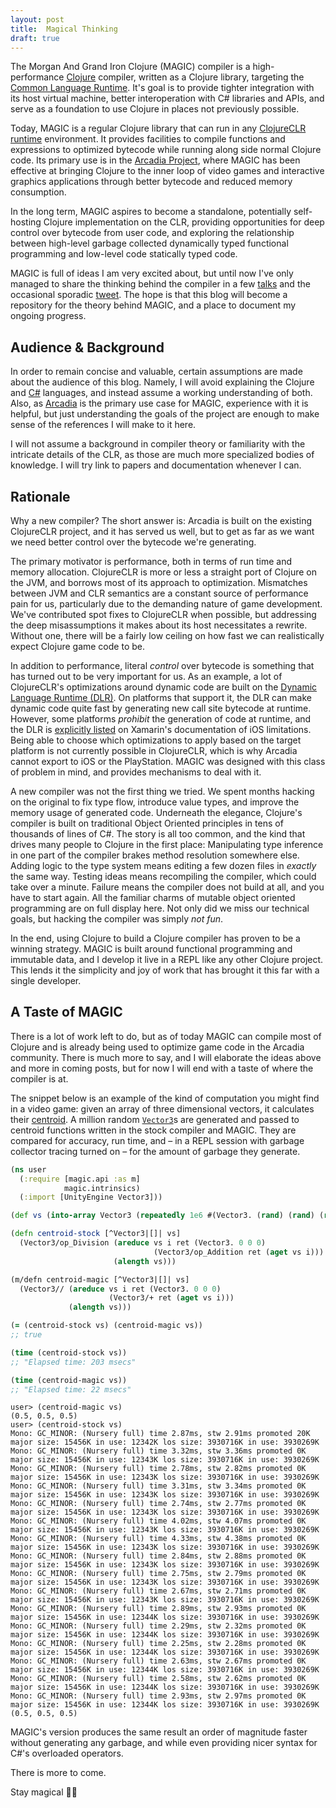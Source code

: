 ```yaml
---
layout: post
title:  Magical Thinking
draft: true
---
```


The Morgan And Grand Iron Clojure (MAGIC) compiler is a high-performance [Clojure][clojure] compiler, written as a Clojure library, targeting the [Common Language Runtime][clr].
It's goal is to provide tighter integration with its host virtual machine, better interoperation with C# libraries and APIs, and serve as a foundation to use Clojure in places not previously possible.

Today, MAGIC is a regular Clojure library that can run in any [ClojureCLR runtime][clojureclr] environment.
It provides facilities to compile functions and expressions to optimized bytecode while running along side normal Clojure code.
Its primary use is in the [Arcadia Project][arcadia], where MAGIC has been effective at bringing Clojure to the inner loop of video games and interactive graphics applications through better bytecode and reduced memory consumption.

In the long term, MAGIC aspires to become a standalone, potentially self-hosting Clojure implementation on the CLR, providing opportunities for deep control over bytecode from user code, and exploring the relationship between high-level garbage collected dynamically typed functional programming and low-level code statically typed code.

MAGIC is full of ideas I am very excited about, but until now I've only managed to share the thinking behind the compiler in a few [talks][clojurewest] and the occasional sporadic [tweet].
The hope is that this blog will become a repository for the theory behind MAGIC, and a place to document my ongoing progress.

## Audience & Background
In order to remain concise and valuable, certain assumptions are made about the audience of this blog.
Namely, I will avoid explaining the Clojure and [C#][cs] languages, and instead assume a working understanding of both.
Also, as [Arcadia][arcadia] is the primary use case for MAGIC, experience with it is helpful, but just understanding the goals of the project are enough to make sense of the references I will make to it here.

I will not assume a background in compiler theory or familiarity with the intricate details of the CLR, as those are much more specialized bodies of knowledge.
I will try link to papers and documentation whenever I can.

## Rationale
Why a new compiler?
The short answer is: Arcadia is built on the existing ClojureCLR project, and it has served us well, but to get as far as we want we need better control over the bytecode we're generating.

The primary motivator is performance, both in terms of run time and memory allocation.
ClojureCLR is more or less a straight port of Clojure on the JVM, and borrows most of its approach to optimization.
Mismatches between JVM and CLR semantics are a constant source of performance pain for us, particularly due to the demanding nature of game development.
We've contributed spot fixes to ClojureCLR when possible, but addressing the deep misassumptions it makes about its host necessitates a rewrite.
Without one, there will be a fairly low ceiling on how fast we can realistically expect Clojure game code to be.

In addition to performance, literal *control* over bytecode is something that has turned out to be very important for us.
As an example, a lot of ClojureCLR's optimizations around dynamic code are built on the [Dynamic Language Runtime (DLR)][dlr].
On platforms that support it, the DLR can make dynamic code quite fast by generating new call site bytecode at runtime.
However, some platforms *prohibit* the generation of code at runtime, and the DLR is [explicitly listed][nodlr] on Xamarin's documentation of iOS limitations.
Being able to choose which optimizations to apply based on the target platform is not currently possible in ClojureCLR, which is why Arcadia cannot export to iOS or the PlayStation.
MAGIC was designed with this class of problem in mind, and provides mechanisms to deal with it.

A new compiler was not the first thing we tried.
We spent months hacking on the original to fix type flow, introduce value types, and improve the memory usage of generated code.
Underneath the elegance, Clojure's compiler is built on traditional Object Oriented principles in tens of thousands of lines of C#.
The story is all too common, and the kind that drives many people to Clojure in the first place:
Manipulating type inference in one part of the compiler brakes method resolution somewhere else.
Adding logic to the type system means editing a few dozen files in *exactly* the same way.
Testing ideas means recompiling the compiler, which could take over a minute.
Failure means the compiler does not build at all, and you have to start again.
All the familiar charms of mutable object oriented programming are on full display here.
Not only did we miss our technical goals, but hacking the compiler was simply *not fun*.

In the end, using Clojure to build a Clojure compiler has proven to be a winning strategy.
MAGIC is built around functional programming and immutable data, and I develop it live in a REPL like any other Clojure project.
This lends it the simplicity and joy of work that has brought it this far with a single developer.

## A Taste of MAGIC
There is a lot of work left to do, but as of today MAGIC can compile most of Clojure and is already being used to optimize game code in the Arcadia community.
There is much more to say, and I will elaborate the ideas above and more in coming posts, but for now I will end with a taste of where the compiler is at.

The snippet below is an example of the kind of computation you might find in a video game: given an array of three dimensional vectors, it calculates their [centroid][centroid]. A million random [`Vector3`][v3]s are generated and passed to centroid functions written in the stock compiler and MAGIC. They are compared for accuracy, run time, and – in a REPL session with garbage collector tracing turned on – for the amount of garbage they generate.

```clojure
(ns user
  (:require [magic.api :as m]
            magic.intrinsics)
  (:import [UnityEngine Vector3]))

(def vs (into-array Vector3 (repeatedly 1e6 #(Vector3. (rand) (rand) (rand)))))

(defn centroid-stock [^Vector3|[]| vs]
  (Vector3/op_Division (areduce vs i ret (Vector3. 0 0 0)
                                (Vector3/op_Addition ret (aget vs i)))
                       (alength vs)))

(m/defn centroid-magic [^Vector3|[]| vs]
  (Vector3// (areduce vs i ret (Vector3. 0 0 0)
                      (Vector3/+ ret (aget vs i)))
             (alength vs)))

(= (centroid-stock vs) (centroid-magic vs))
;; true

(time (centroid-stock vs))
;; "Elapsed time: 203 msecs"

(time (centroid-magic vs))
;; "Elapsed time: 22 msecs"
```

```
user> (centroid-magic vs)
(0.5, 0.5, 0.5)
user> (centroid-stock vs)
Mono: GC_MINOR: (Nursery full) time 2.87ms, stw 2.91ms promoted 20K major size: 15456K in use: 12342K los size: 3930716K in use: 3930269K
Mono: GC_MINOR: (Nursery full) time 3.32ms, stw 3.36ms promoted 0K major size: 15456K in use: 12343K los size: 3930716K in use: 3930269K
Mono: GC_MINOR: (Nursery full) time 2.78ms, stw 2.82ms promoted 0K major size: 15456K in use: 12343K los size: 3930716K in use: 3930269K
Mono: GC_MINOR: (Nursery full) time 3.31ms, stw 3.34ms promoted 0K major size: 15456K in use: 12343K los size: 3930716K in use: 3930269K
Mono: GC_MINOR: (Nursery full) time 2.74ms, stw 2.77ms promoted 0K major size: 15456K in use: 12343K los size: 3930716K in use: 3930269K
Mono: GC_MINOR: (Nursery full) time 4.02ms, stw 4.07ms promoted 0K major size: 15456K in use: 12343K los size: 3930716K in use: 3930269K
Mono: GC_MINOR: (Nursery full) time 4.33ms, stw 4.38ms promoted 0K major size: 15456K in use: 12343K los size: 3930716K in use: 3930269K
Mono: GC_MINOR: (Nursery full) time 2.84ms, stw 2.88ms promoted 0K major size: 15456K in use: 12343K los size: 3930716K in use: 3930269K
Mono: GC_MINOR: (Nursery full) time 2.75ms, stw 2.79ms promoted 0K major size: 15456K in use: 12343K los size: 3930716K in use: 3930269K
Mono: GC_MINOR: (Nursery full) time 2.67ms, stw 2.71ms promoted 0K major size: 15456K in use: 12343K los size: 3930716K in use: 3930269K
Mono: GC_MINOR: (Nursery full) time 2.89ms, stw 2.93ms promoted 0K major size: 15456K in use: 12344K los size: 3930716K in use: 3930269K
Mono: GC_MINOR: (Nursery full) time 2.29ms, stw 2.32ms promoted 0K major size: 15456K in use: 12344K los size: 3930716K in use: 3930269K
Mono: GC_MINOR: (Nursery full) time 2.25ms, stw 2.28ms promoted 0K major size: 15456K in use: 12344K los size: 3930716K in use: 3930269K
Mono: GC_MINOR: (Nursery full) time 2.63ms, stw 2.67ms promoted 0K major size: 15456K in use: 12344K los size: 3930716K in use: 3930269K
Mono: GC_MINOR: (Nursery full) time 2.58ms, stw 2.62ms promoted 0K major size: 15456K in use: 12344K los size: 3930716K in use: 3930269K
Mono: GC_MINOR: (Nursery full) time 2.93ms, stw 2.97ms promoted 0K major size: 15456K in use: 12344K los size: 3930716K in use: 3930269K
(0.5, 0.5, 0.5)
```

MAGIC's version produces the same result an order of magnitude faster without generating any garbage, and while even providing nicer syntax for C#'s overloaded operators.

There is more to come.

Stay magical 🎩✨

[clr]: https://docs.microsoft.com/en-us/dotnet/standard/clr
[arcadia]: http://arcadia-unity.github.io/
[clojureclr]: https://clojure.org/about/clojureclr
[cbt]: http://www.braveclojure.com/
[ex]: https://clojuredocs.org/clojure.core/areduce#example-542692cec026201cdc326df8
[areduce]: https://clojuredocs.org/clojure.core/areduce
[cljdocs]: https://clojuredocs.org
[unity]: https://unity3d.com/
[centroid]: https://en.wikipedia.org/wiki/Centroid
[nodlr]: https://developer.xamarin.com/guides/ios/advanced_topics/limitations/#No_Dynamic_Code_Generation
[clojure]: http://clojure.org/
[clojurewest]: https://www.youtube.com/watch?v=eDad1pvwX34
[tweet]: https://twitter.com/ra/status/887399140220706816
[cs]: https://docs.microsoft.com/en-us/dotnet/csharp/csharp
[dlr]: https://docs.microsoft.com/en-us/dotnet/framework/reflection-and-codedom/dynamic-language-runtime-overview
[v3]: https://docs.unity3d.com/ScriptReference/Vector3.html
